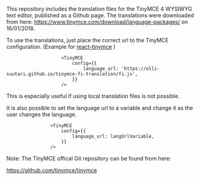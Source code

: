 This repository includes the translation files for the TinyMCE 4 WYSIWYG text editor, published as a Github page. The translations were downloaded from here: https://www.tinymce.com/download/language-packages/  on 16/01/2018.

To use the translations, just place the correct url to the TinyMCE configuration. (Example for [react-tinymce](https://www.npmjs.com/package/react-tinymce) )

```
                    <TinyMCE
                        config={{
                            language_url: 'https://olli-suutari.github.io/tinymce-fi-translation/fi.js',
                        }}
                    />
```

This is especially useful if using local translation files is not possible.

It is also possible to set the language url to a variable and change it as the user changes the language.

                    <TinyMCE
                        config={{
                            language_url: langUrlVariable,
                        }}
                    />


Note: The TinyMCE offical Git repository can be found from here:

https://github.com/tinymce/tinymce
